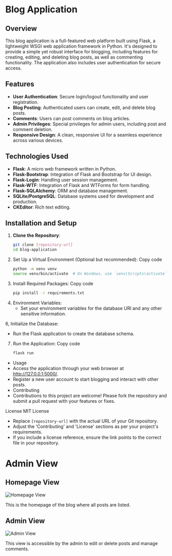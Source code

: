 # Blog Application

## Overview
This blog application is a full-featured web platform built using Flask, a lightweight WSGI web application framework in Python. It's designed to provide a simple yet robust interface for blogging, including features for creating, editing, and deleting blog posts, as well as commenting functionality. The application also includes user authentication for secure access.

## Features
- **User Authentication**: Secure login/logout functionality and user registration.
- **Blog Posting**: Authenticated users can create, edit, and delete blog posts.
- **Comments**: Users can post comments on blog articles.
- **Admin Privileges**: Special privileges for admin users, including post and comment deletion.
- **Responsive Design**: A clean, responsive UI for a seamless experience across various devices.

## Technologies Used
- **Flask**: A micro web framework written in Python.
- **Flask-Bootstrap**: Integration of Flask and Bootstrap for UI design.
- **Flask-Login**: Handling user session management.
- **Flask-WTF**: Integration of Flask and WTForms for form handling.
- **Flask-SQLAlchemy**: ORM and database management.
- **SQLite/PostgreSQL**: Database systems used for development and production.
- **CKEditor**: Rich text editing.

## Installation and Setup
1. **Clone the Repository**:
   ```bash
   git clone [repository-url]
   cd blog-application

2. Set Up a Virtual Environment (Optional but recommended):
   Copy code
   ```bash
   python -m venv venv
   source venv/bin/activate  # On Windows, use `venv\Scripts\activate`

4. Install Required Packages:
   Copy code
   ```bash
   pip install -r requirements.txt

5. Environment Variables:
   - Set your environment variables for the database URI and any other sensitive information.

6, Initialize the Database:
   - Run the Flask application to create the database schema.

7. Run the Application: Copy code
   ```bash
   flask run
- Usage
- Access the application through your web browser at http://127.0.0.1:5000/.
- Register a new user account to start blogging and interact with other posts.
- Contributing
- Contributions to this project are welcome! Please fork the repository and submit a pull request with your features or fixes.

License
MIT License

   
- Replace `[repository-url]` with the actual URL of your Git repository.
- Adjust the 'Contributing' and 'License' sections as per your project's requirements.
- If you include a license reference, ensure the link points to the correct file in your repository.

# Admin View
## Homepage View

![Homepage View](admin-view-1.png)

This is the homepage of the blog where all posts are listed.

## Admin View

![Admin View](admin-view-2.png)

This view is accessible by the admin to edit or delete posts and manage comments.



